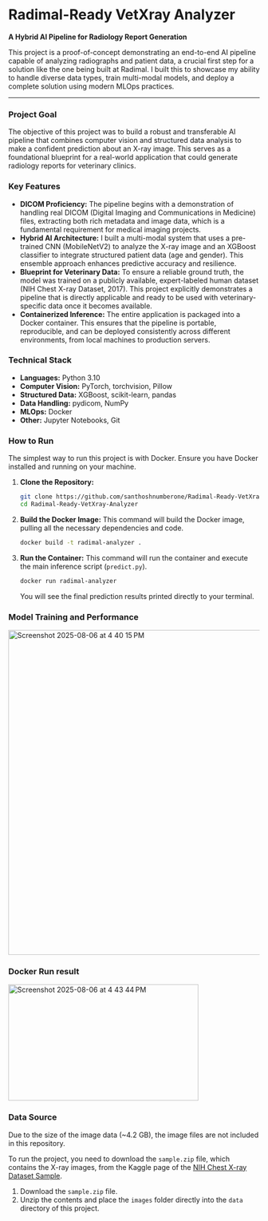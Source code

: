 # Radimal-Ready VetXray Analyzer

**A Hybrid AI Pipeline for Radiology Report Generation**

This project is a proof-of-concept demonstrating an end-to-end AI pipeline capable of analyzing radiographs and patient data, a crucial first step for a solution like the one being built at Radimal. I built this to showcase my ability to handle diverse data types, train multi-modal models, and deploy a complete solution using modern MLOps practices.

---

### **Project Goal**

The objective of this project was to build a robust and transferable AI pipeline that combines computer vision and structured data analysis to make a confident prediction about an X-ray image. This serves as a foundational blueprint for a real-world application that could generate radiology reports for veterinary clinics.

### **Key Features**

* **DICOM Proficiency:** The pipeline begins with a demonstration of handling real DICOM (Digital Imaging and Communications in Medicine) files, extracting both rich metadata and image data, which is a fundamental requirement for medical imaging projects.
* **Hybrid AI Architecture:** I built a multi-modal system that uses a pre-trained CNN (MobileNetV2) to analyze the X-ray image and an XGBoost classifier to integrate structured patient data (age and gender). This ensemble approach enhances predictive accuracy and resilience.
* **Blueprint for Veterinary Data:** To ensure a reliable ground truth, the model was trained on a publicly available, expert-labeled human dataset (NIH Chest X-ray Dataset, 2017). This project explicitly demonstrates a pipeline that is directly applicable and ready to be used with veterinary-specific data once it becomes available.
* **Containerized Inference:** The entire application is packaged into a Docker container. This ensures that the pipeline is portable, reproducible, and can be deployed consistently across different environments, from local machines to production servers.

### **Technical Stack**

* **Languages:** Python 3.10
* **Computer Vision:** PyTorch, torchvision, Pillow
* **Structured Data:** XGBoost, scikit-learn, pandas
* **Data Handling:** pydicom, NumPy
* **MLOps:** Docker
* **Other:** Jupyter Notebooks, Git

### **How to Run**

The simplest way to run this project is with Docker. Ensure you have Docker installed and running on your machine.

1.  **Clone the Repository:**
    ```bash
    git clone https://github.com/santhoshnumberone/Radimal-Ready-VetXray-Analyzer.git
    cd Radimal-Ready-VetXray-Analyzer
    ```

2.  **Build the Docker Image:**
    This command will build the Docker image, pulling all the necessary dependencies and code.
    ```bash
    docker build -t radimal-analyzer .
    ```

3.  **Run the Container:**
    This command will run the container and execute the main inference script (`predict.py`).
    ```bash
    docker run radimal-analyzer
    ```
    You will see the final prediction results printed directly to your terminal.

### Model Training and Performance
<img width="597" height="651" alt="Screenshot 2025-08-06 at 4 40 15 PM" src="https://github.com/user-attachments/assets/b5458ee4-37f3-4a74-89e2-1f921fed0684" />

### Docker Run result
<img width="381" height="233" alt="Screenshot 2025-08-06 at 4 43 44 PM" src="https://github.com/user-attachments/assets/cb46b67a-d334-43a8-87b7-e74748d76ab9" />


### **Data Source**

Due to the size of the image data (~4.2 GB), the image files are not included in this repository.

To run the project, you need to download the `sample.zip` file, which contains the X-ray images, from the Kaggle page of the [NIH Chest X-ray Dataset Sample](https://www.kaggle.com/datasets/nih-chest-xrays/sample?resource=download).

1.  Download the `sample.zip` file.
2.  Unzip the contents and place the `images` folder directly into the `data` directory of this project.
